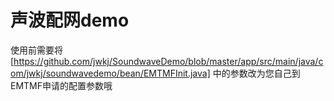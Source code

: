 # 声波配网demo
使用前需要将[https://github.com/jwkj/SoundwaveDemo/blob/master/app/src/main/java/com/jwkj/soundwavedemo/bean/EMTMFInit.java] 中的参数改为您自己到EMTMF申请的配置参数哦